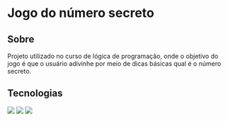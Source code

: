 <h1>Jogo do número secreto</h1>

<h2>Sobre</h2>
<p>Projeto utilizado no curso de lógica de programação, onde o objetivo do jogo é que o usuário adivinhe por meio de dicas básicas qual é o número secreto.</p>

## Tecnologias
<div>
  <img src="https://img.shields.io/badge/HTML-239120?style=for-the-badge&logo=html5&logoColor=white">
  <img src="https://img.shields.io/badge/CSS-239120?&style=for-the-badge&logo=css3&logoColor=white">
  <img src="https://img.shields.io/badge/JavaScript-F7DF1E?style=for-the-badge&logo=javascript&logoColor=black">
</div>

